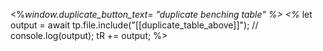 <%*window.duplicate_button_text= "duplicate benching table" %>
<%* let output = await tp.file.include("[[duplicate_table_above]]");
// console.log(output);
tR += output;
%>